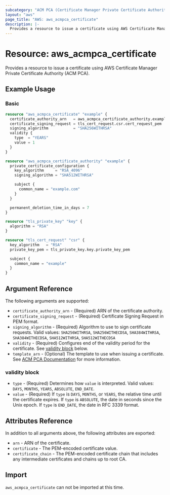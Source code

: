 ```yaml
---
subcategory: "ACM PCA (Certificate Manager Private Certificate Authority)"
layout: "aws"
page_title: "AWS: aws_acmpca_certificate"
description: |-
  Provides a resource to issue a certificate using AWS Certificate Manager Private Certificate Authority (ACM PCA)
---
```


# Resource: aws_acmpca_certificate

Provides a resource to issue a certificate using AWS Certificate Manager Private Certificate Authority (ACM PCA).

## Example Usage

### Basic

```terraform
resource "aws_acmpca_certificate" "example" {
  certificate_authority_arn   = aws_acmpca_certificate_authority.example.arn
  certificate_signing_request = tls_cert_request.csr.cert_request_pem
  signing_algorithm           = "SHA256WITHRSA"
  validity {
    type  = "YEARS"
    value = 1
  }
}

resource "aws_acmpca_certificate_authority" "example" {
  private_certificate_configuration {
    key_algorithm     = "RSA_4096"
    signing_algorithm = "SHA512WITHRSA"

    subject {
      common_name = "example.com"
    }
  }

  permanent_deletion_time_in_days = 7
}

resource "tls_private_key" "key" {
  algorithm = "RSA"
}

resource "tls_cert_request" "csr" {
  key_algorithm   = "RSA"
  private_key_pem = tls_private_key.key.private_key_pem

  subject {
    common_name = "example"
  }
}
```

## Argument Reference

The following arguments are supported:

* `certificate_authority_arn` - (Required) ARN of the certificate authority.
* `certificate_signing_request` - (Required) Certificate Signing Request in PEM format.
* `signing_algorithm` - (Required) Algorithm to use to sign certificate requests. Valid values: `SHA256WITHRSA`, `SHA256WITHECDSA`, `SHA384WITHRSA`, `SHA384WITHECDSA`, `SHA512WITHRSA`, `SHA512WITHECDSA`
* `validity` - (Required) Configures end of the validity period for the certificate. See [validity block](#validity-block) below.
* `template_arn` - (Optional) The template to use when issuing a certificate. See [ACM PCA Documentation](https://docs.aws.amazon.com/acm-pca/latest/userguide/UsingTemplates.html) for more information.

### validity block

* `type` - (Required) Determines how `value` is interpreted. Valid values: `DAYS`, `MONTHS`, `YEARS`, `ABSOLUTE`, `END_DATE`.
* `value` - (Required) If `type` is `DAYS`, `MONTHS`, or `YEARS`, the relative time until the certificate expires. If `type` is `ABSOLUTE`, the date in seconds since the Unix epoch. If `type` is `END_DATE`, the  date in RFC 3339 format.


## Attributes Reference

In addition to all arguments above, the following attributes are exported:

* `arn` - ARN of the certificate.
* `certificate` - The PEM-encoded certificate value.
* `certificate_chain` - The PEM-encoded certificate chain that includes any intermediate certificates and chains up to root CA.

## Import

`aws_acmpca_certificate` can not be imported at this time.

